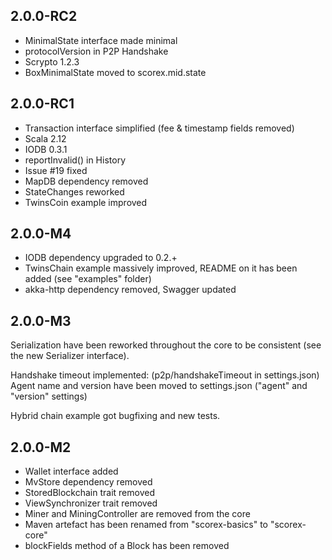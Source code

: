 2.0.0-RC2
---------
* MinimalState interface made minimal
* protocolVersion in P2P Handshake
* Scrypto 1.2.3
* BoxMinimalState moved to scorex.mid.state

2.0.0-RC1
---------
* Transaction interface simplified (fee & timestamp fields removed)
* Scala 2.12
* IODB 0.3.1
* reportInvalid() in History
* Issue #19 fixed
* MapDB dependency removed
* StateChanges reworked
* TwinsCoin example improved

2.0.0-M4
--------

* IODB dependency upgraded to 0.2.+
* TwinsChain example massively improved, README on it has been added 
(see "examples" folder)
* akka-http dependency removed, Swagger updated


2.0.0-M3
--------

Serialization have been reworked throughout the core to be consistent 
(see the new Serializer interface).

Handshake timeout implemented: (p2p/handshakeTimeout in settings.json)
Agent name and version have been moved to settings.json 
("agent" and "version" settings)
 
Hybrid chain example got bugfixing and new tests.


2.0.0-M2
--------

* Wallet interface added
* MvStore dependency removed
* StoredBlockchain trait removed
* ViewSynchronizer trait removed
* Miner and MiningController are removed from the core
* Maven artefact has been renamed from "scorex-basics" to "scorex-core"
* blockFields method of a Block has been removed